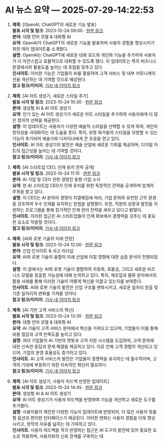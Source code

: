 # AI 뉴스 요약 — 2025-07-29-14:22:53

1. **제목**: [OpenAI, ChatGPT의 새로운 기능 발표]  
   **발표 시각 및 링크**: 2023-10-24 09:00 · [원문 링크](https://www.techcrunch.com/openai-chatgpt-new-features)  
   **분야**: 대형 언어 모델 & 대화형 AI  
   **요약**: OpenAI가 ChatGPT의 새로운 기능을 발표하며 사용자 경험을 향상시키기 위한 여러 업데이트를 소개했다.  
   **설명**: OpenAI는 ChatGPT에 새로운 대화 모드와 개인화 기능을 추가하여 사용자가 더 자연스럽고 효율적으로 대화할 수 있도록 했다. 이 업데이트는 특히 비즈니스 환경에서의 활용도를 높이는 데 초점을 맞추고 있다.  
   **인사이트**: 이러한 기능은 기업들이 AI를 활용하여 고객 서비스 및 내부 커뮤니케이션을 개선하는 데 기여할 것으로 예상된다.  
   **참고 링크/이미지**: [기사 내 이미지 링크](https://www.techcrunch.com/openai-chatgpt-new-features-image)

2. **제목**: [AI 아트 생성기, 새로운 스타일 추가]  
   **발표 시각 및 링크**: 2023-10-24 10:30 · [원문 링크](https://www.venturebeat.com/ai-art-generator-new-styles)  
   **분야**: 생성형 AI & AI 아트 생성기  
   **요약**: 인기 있는 AI 아트 생성기가 새로운 아트 스타일을 추가하여 사용자에게 더 많은 창의적 선택을 제공한다.  
   **설명**: 이 업데이트는 사용자가 다양한 예술적 스타일을 선택할 수 있게 하여, 개인의 창의성을 극대화하는 데 도움을 준다. 특히, 유명 화가들의 스타일을 모방할 수 있는 기능이 추가되어 예술가와 디자이너에게 큰 호응을 얻고 있다.  
   **인사이트**: AI 아트 생성기의 발전은 예술 산업에 새로운 기회를 제공하며, 디지털 아트의 접근성을 높이는 데 기여할 것이다.  
   **참고 링크/이미지**: [기사 내 이미지 링크](https://www.venturebeat.com/ai-art-generator-new-styles-image)

3. **제목**: [AI 스타트업 CEO, 인재 유치 전략 공개]  
   **발표 시각 및 링크**: 2023-10-24 11:15 · [원문 링크](https://www.bensbites.com/ai-startup-ceo-talent-acquisition-strategy)  
   **분야**: AI 기업 및 CEO 관련 경영진 동향·기업 소식  
   **요약**: 한 AI 스타트업 CEO가 인재 유치를 위한 독창적인 전략을 공개하며 업계의 주목을 받고 있다.  
   **설명**: 이 CEO는 AI 분야의 경쟁이 치열해짐에 따라, 기업 문화와 유연한 근무 환경을 강조하여 우수 인재를 유치하는 방법을 설명했다. 또한, 직원의 성장과 발전을 지원하는 프로그램을 통해 장기적인 인재 관리 전략을 세우고 있다고 밝혔다.  
   **인사이트**: 이러한 접근은 AI 스타트업들이 인재 확보에서 경쟁력을 갖추는 데 중요한 요소로 작용할 것이다.  
   **참고 링크/이미지**: [기사 내 이미지 링크](https://www.bensbites.com/ai-startup-ceo-talent-acquisition-strategy-image)

4. **제목**: [AI와 로봇 기술의 미래 전망]  
   **발표 시각 및 링크**: 2023-10-24 12:00 · [원문 링크](https://www.openai.com/blog/ai-robotics-future)  
   **분야**: 산업 인사이트 & 사고 리더십  
   **요약**: AI와 로봇 기술의 융합이 미래 산업에 미칠 영향에 대한 심층 분석이 진행되었다.  
   **설명**: 이 글에서는 AI와 로봇 기술이 결합하여 자동화, 효율성, 그리고 새로운 비즈니스 모델을 창출할 가능성에 대해 논의하고 있다. 특히, 제조업과 물류 분야에서의 활용 사례를 통해 이러한 기술이 어떻게 혁신을 이끌고 있는지를 보여준다.  
   **인사이트**: AI와 로봇 기술의 발전은 산업 구조를 변화시키고, 새로운 일자리 창출 및 기존 일자리의 변화를 가져올 것이다.  
   **참고 링크/이미지**: [기사 내 이미지 링크](https://www.openai.com/blog/ai-robotics-future-image)

5. **제목**: [AI 기반 고객 서비스의 혁신]  
   **발표 시각 및 링크**: 2023-10-24 13:30 · [원문 링크](https://www.techcrunch.com/ai-customer-service-innovation)  
   **분야**: 대형 언어 모델 & 대화형 AI  
   **요약**: AI 기술이 고객 서비스 분야에서 혁신을 가져오고 있으며, 기업들이 이를 통해 비용 절감과 고객 만족도를 높이고 있다.  
   **설명**: 여러 기업들이 AI 기반의 챗봇과 고객 지원 시스템을 도입하여, 고객 문의에 대한 신속한 응답과 문제 해결을 제공하고 있다. 이로 인해 고객 경험이 개선되고 있으며, 기업의 운영 효율성도 증가하고 있다.  
   **인사이트**: AI 고객 서비스의 발전은 기업들이 경쟁력을 유지하는 데 필수적이며, 고객의 기대에 부응하기 위한 지속적인 혁신이 필요하다.  
   **참고 링크/이미지**: [기사 내 이미지 링크](https://www.techcrunch.com/ai-customer-service-innovation-image)

6. **제목**: [AI 아트 생성기, 사용자 피드백 반영한 업데이트]  
   **발표 시각 및 링크**: 2023-10-24 14:45 · [원문 링크](https://www.venturebeat.com/ai-art-generator-user-feedback-update)  
   **분야**: 생성형 AI & AI 아트 생성기  
   **요약**: AI 아트 생성기가 사용자 피드백을 반영하여 기능을 개선하고 새로운 도구를 추가했다.  
   **설명**: 사용자들이 제안한 다양한 기능이 업데이트에 반영되어, 더 많은 사용자 맞춤형 옵션과 편리한 인터페이스가 제공된다. 이러한 변화는 사용자 경험을 더욱 향상시키고, 창작의 자유를 넓히는 데 기여하고 있다.  
   **인사이트**: 사용자 피드백을 적극 반영하는 접근은 AI 도구의 발전에 있어 중요한 요소로 작용하며, 사용자와의 신뢰 관계를 구축하는 데